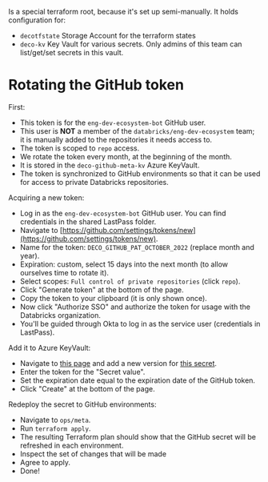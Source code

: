 Is a special terraform root, because it's set up semi-manually. It holds configuration for:

* `decotfstate` Storage Account for the terraform states
* `deco-kv` Key Vault for various secrets. Only admins of this team can list/get/set secrets in this vault.

# Rotating the GitHub token

First:
* This token is for the `eng-dev-ecosystem-bot` GitHub user.
* This user is **NOT** a member of the `databricks/eng-dev-ecosystem` team; it is manually added to the repositories it needs access to.
* The token is scoped to `repo` access.
* We rotate the token every month, at the beginning of the month.
* It is stored in the `deco-github-meta-kv` Azure KeyVault.
* The token is synchronized to GitHub environments so that it can be used for access to private Databricks repositories.


Acquiring a new token:
* Log in as the `eng-dev-ecosystem-bot` GitHub user. You can find credentials in the shared LastPass folder.
* Navigate to [https://github.com/settings/tokens/new](https://github.com/settings/tokens/new).
* Name for the token: `DECO_GITHUB_PAT_OCTOBER_2022` (replace month and year).
* Expiration: custom, select 15 days into the next month (to allow ourselves time to rotate it).
* Select scopes: `Full control of private repositories` (click `repo`).
* Click "Generate token" at the bottom of the page.
* Copy the token to your clipboard (it is only shown once).
* Now click "Authorize SSO" and authorize the token for usage with the Databricks organization.
* You'll be guided through Okta to log in as the service user (credentials in LastPass).

Add it to Azure KeyVault:
* Navigate to [this page][deco-gh-meta-kv] and add a new version for [this secret](deco-github-token).
* Enter the token for the "Secret value".
* Set the expiration date equal to the expiration date of the GitHub token.
* Click "Create" at the bottom of the page.

Redeploy the secret to GitHub environments:
* Navigate to `ops/meta`.
* Run `terraform apply`.
* The resulting Terraform plan should show that the GitHub secret will be refreshed in each environment.
* Inspect the set of changes that will be made
* Agree to apply.
* Done!

[deco-gh-meta-kv]: https://portal.azure.com/#@dbtestcustomer.onmicrosoft.com/resource/subscriptions/36f75872-9ace-4c20-911c-aea8eba2945c/resourceGroups/eng-dev-ecosystem-rg/providers/Microsoft.KeyVault/vaults/deco-gh-meta/secrets

[deco-github-token]: https://portal.azure.com/#@dbtestcustomer.onmicrosoft.com/asset/Microsoft_Azure_KeyVault/Secret/https://deco-gh-meta.vault.azure.net/secrets/DECO-GITHUB-TOKEN

